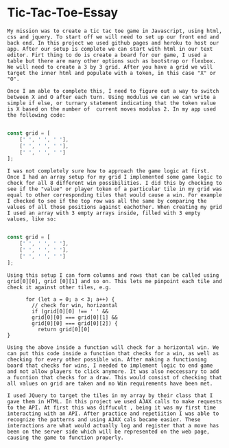 # Tic-Tac-Toe-Essay

	My mission was to create a tic tac toe game in Javascript, using html, css and jquery. To start off we will need to set up our front end and back end. In this project we used github pages and heroku to host our app. After our setup is complete we can start with html in our text editor. Firt thing to do is create a board for our game, I used a table but there are many other options such as bootstrap or flexbox. We will need to create a 3 by 3 grid. After you have a grid we will target the inner html and populate with a token, in this case "X" or "O".

	Once I am able to complete this, I need to figure out a way to switch between X and O after each turn. Using modulus we can we can write a simple if else, or turnary statement indicating that the token value is X based on the number of  current moves modulus 2. In my app used the following code:


```javascript

const grid = [
    [' ', ' ', ' '],
    [' ', ' ', ' '],
    [' ', ' ', ' ']
];

```

	I was not completely sure how to approach the game logic at first. Once I had an array setup for my grid I implemented some game logic to check for all 8 different win possibilities. I did this by checking to see if the "value" or player token of a particular tile in my grid was equal to other corresponding tiles that would cause a win. For example I checked to see if the top row was all the same by comparing the values of all those positions against eachother. When creating my grid I used an array with 3 empty arrays inside, filled with 3 empty values, like so:


```javascript

const grid = [
    [' ', ' ', ' '],
    [' ', ' ', ' '],
    [' ', ' ', ' ']
];

```


	Using this setup I can form columns and rows that can be called using grid[0][0], grid [0][1] and so on. This lets me pinpoint each tile and check it against other tiles, e.g.
	
```
      for (let a = 0; a < 3; a++) {
        // check for win, horizontal
        if (grid[0][0] !== ' ' &&
        grid[0][0] === grid[0][1] &&
        grid[0][0] === grid[0][2]) {
          return grid[0][0]
}

```


	Using the above inside a function will check for a horizontal win. We can put this code inside a function that checks for a win, as well as checking for every other possible win. After making a functioning board that checks for wins, I needed to implement logic to end game and not allow players to click anymore. It was also neccessary to add a fucntion that checks for a draw. This would consist of checking that all values on grid are taken and no Win requirements have been met.

	I used JQuery to target the tiles in my array by their class that I gave them in HTML. In this project we used AJAX calls to make requests to the API. At first this was diffucult , being it was my first time interacting with an API. After practice and repetiition I was able to recognize the patterns and using AJAX cals became easier. These interactions are what would actually log and register that a move has been on the server side which will be represented on the web page, causing the game to function properly.
